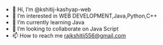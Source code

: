 - 👋 Hi, I’m @kshitij-kashyap-web
- 👀 I’m interested in WEB DEVELOPMENT,Java,Python,C++
- 🌱 I’m currently learning Java
- 💞️ I’m looking to collaborate on Java Script
- 📫 How to reach me rajkshitij556@gmail.com

<!---
kshitij-kashyap-web/kshitij-kashyap-web is a ✨ special ✨ repository because its `README.md` (this file) appears on your GitHub profile.
You can click the Preview link to take a look at your changes.
--->
